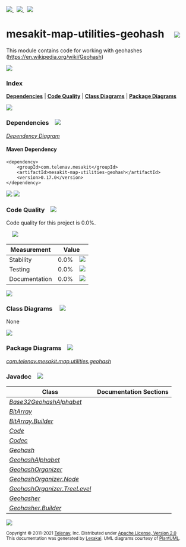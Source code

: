[//]: # (start-user-text)

<a href="https://www.mesakit.org">
<img src="https://telenav.github.io/telenav-assets/images/icons/web-32.png" srcset="https://telenav.github.io/telenav-assets/images/icons/web-32-2x.png 2x"/>
</a>
&nbsp;
<a href="https://twitter.com/openmesakit">
<img src="https://telenav.github.io/telenav-assets/images/logos/twitter/twitter-32.png" srcset="https://telenav.github.io/telenav-assets/images/logos/twitter/twitter-32-2x.png 2x"/>
</a>
&nbsp;
<a href="https://mesakit.zulipchat.com">
<img src="https://telenav.github.io/telenav-assets/images/logos/zulip/zulip-32.png" srcset="https://telenav.github.io/telenav-assets/images/logos/zulip/zulip-32-2x.png 2x"/>
</a>

[//]: # (end-user-text)

# mesakit-map-utilities-geohash &nbsp;&nbsp; <img src="https://telenav.github.io/telenav-assets/images/icons/toolbox-32.png" srcset="https://telenav.github.io/telenav-assets/images/icons/toolbox-32-2x.png 2x"/>

This module contains code for working with geohashes (https://en.wikipedia.org/wiki/Geohash)

<img src="https://telenav.github.io/telenav-assets/images/separators/horizontal-line-512.png" srcset="https://telenav.github.io/telenav-assets/images/separators/horizontal-line-512-2x.png 2x"/>

### Index



[**Dependencies**](#dependencies) | [**Code Quality**](#code-quality) | [**Class Diagrams**](#class-diagrams) | [**Package Diagrams**](#package-diagrams)

<img src="https://telenav.github.io/telenav-assets/images/separators/horizontal-line-512.png" srcset="https://telenav.github.io/telenav-assets/images/separators/horizontal-line-512-2x.png 2x"/>

### Dependencies <a name="dependencies"></a> &nbsp;&nbsp; <img src="https://telenav.github.io/telenav-assets/images/icons/dependencies-32.png" srcset="https://telenav.github.io/telenav-assets/images/icons/dependencies-32-2x.png 2x"/>

[*Dependency Diagram*](https://www.mesakit.org/0.17.0/lexakai/mesakit/mesakit-map/utilities/geohash/documentation/diagrams/dependencies.svg)

#### Maven Dependency

    <dependency>
        <groupId>com.telenav.mesakit</groupId>
        <artifactId>mesakit-map-utilities-geohash</artifactId>
        <version>0.17.0</version>
    </dependency>

<img src="https://telenav.github.io/telenav-assets/images/separators/horizontal-line-128.png" srcset="https://telenav.github.io/telenav-assets/images/separators/horizontal-line-128-2x.png 2x"/>

[//]: # (start-user-text)



[//]: # (end-user-text)

<img src="https://telenav.github.io/telenav-assets/images/separators/horizontal-line-128.png" srcset="https://telenav.github.io/telenav-assets/images/separators/horizontal-line-128-2x.png 2x"/>

### Code Quality <a name="code-quality"></a> &nbsp;&nbsp; <img src="https://telenav.github.io/telenav-assets/images/icons/ruler-32.png" srcset="https://telenav.github.io/telenav-assets/images/icons/ruler-32-2x.png 2x"/>

Code quality for this project is 0.0%.  
  
&nbsp; &nbsp; <img src="https://telenav.github.io/telenav-assets/images/meters/meter-0-96.png" srcset="https://telenav.github.io/telenav-assets/images/meters/meter-0-96-2x.png 2x"/>

| Measurement   | Value                    |
|---------------|--------------------------|
| Stability     | 0.0%&nbsp; &nbsp; <img src="https://telenav.github.io/telenav-assets/images/meters/meter-0-96.png" srcset="https://telenav.github.io/telenav-assets/images/meters/meter-0-96-2x.png 2x"/>     |
| Testing       | 0.0%&nbsp; &nbsp; <img src="https://telenav.github.io/telenav-assets/images/meters/meter-0-96.png" srcset="https://telenav.github.io/telenav-assets/images/meters/meter-0-96-2x.png 2x"/>       |
| Documentation | 0.0%&nbsp; &nbsp; <img src="https://telenav.github.io/telenav-assets/images/meters/meter-0-96.png" srcset="https://telenav.github.io/telenav-assets/images/meters/meter-0-96-2x.png 2x"/> |

<img src="https://telenav.github.io/telenav-assets/images/separators/horizontal-line-128.png" srcset="https://telenav.github.io/telenav-assets/images/separators/horizontal-line-128-2x.png 2x"/>

### Class Diagrams <a name="class-diagrams"></a> &nbsp; &nbsp; <img src="https://telenav.github.io/telenav-assets/images/icons/diagram-40.png" srcset="https://telenav.github.io/telenav-assets/images/icons/diagram-40-2x.png 2x"/>

None

<img src="https://telenav.github.io/telenav-assets/images/separators/horizontal-line-128.png" srcset="https://telenav.github.io/telenav-assets/images/separators/horizontal-line-128-2x.png 2x"/>

### Package Diagrams <a name="package-diagrams"></a> &nbsp;&nbsp; <img src="https://telenav.github.io/telenav-assets/images/icons/box-24.png" srcset="https://telenav.github.io/telenav-assets/images/icons/box-24-2x.png 2x"/>

[*com.telenav.mesakit.map.utilities.geohash*](https://www.mesakit.org/0.17.0/lexakai/mesakit/mesakit-map/utilities/geohash/documentation/diagrams/com.telenav.mesakit.map.utilities.geohash.svg)

### Javadoc <a name="code-quality"></a> &nbsp;&nbsp; <img src="https://telenav.github.io/telenav-assets/images/icons/books-24.png" srcset="https://telenav.github.io/telenav-assets/images/icons/books-24-2x.png 2x"/>

| Class | Documentation Sections  |
|-------|-------------------------|
| [*Base32GeohashAlphabet*](https://www.mesakit.org/0.17.0/javadoc/mesakit/mesakit-map-utilities-geohash/com/telenav/mesakit/map/utilities/geohash/Base32GeohashAlphabet.html) |  |  
| [*BitArray*](https://www.mesakit.org/0.17.0/javadoc/mesakit/mesakit-map-utilities-geohash/com/telenav/mesakit/map/utilities/geohash/BitArray.html) |  |  
| [*BitArray.Builder*](https://www.mesakit.org/0.17.0/javadoc/mesakit/mesakit-map-utilities-geohash/com/telenav/mesakit/map/utilities/geohash/BitArray.Builder.html) |  |  
| [*Code*](https://www.mesakit.org/0.17.0/javadoc/mesakit/mesakit-map-utilities-geohash/com/telenav/mesakit/map/utilities/geohash/Code.html) |  |  
| [*Codec*](https://www.mesakit.org/0.17.0/javadoc/mesakit/mesakit-map-utilities-geohash/com/telenav/mesakit/map/utilities/geohash/Codec.html) |  |  
| [*Geohash*](https://www.mesakit.org/0.17.0/javadoc/mesakit/mesakit-map-utilities-geohash/com/telenav/mesakit/map/utilities/geohash/Geohash.html) |  |  
| [*GeohashAlphabet*](https://www.mesakit.org/0.17.0/javadoc/mesakit/mesakit-map-utilities-geohash/com/telenav/mesakit/map/utilities/geohash/GeohashAlphabet.html) |  |  
| [*GeohashOrganizer*](https://www.mesakit.org/0.17.0/javadoc/mesakit/mesakit-map-utilities-geohash/com/telenav/mesakit/map/utilities/geohash/GeohashOrganizer.html) |  |  
| [*GeohashOrganizer.Node*](https://www.mesakit.org/0.17.0/javadoc/mesakit/mesakit-map-utilities-geohash/com/telenav/mesakit/map/utilities/geohash/GeohashOrganizer.Node.html) |  |  
| [*GeohashOrganizer.TreeLevel*](https://www.mesakit.org/0.17.0/javadoc/mesakit/mesakit-map-utilities-geohash/com/telenav/mesakit/map/utilities/geohash/GeohashOrganizer.TreeLevel.html) |  |  
| [*Geohasher*](https://www.mesakit.org/0.17.0/javadoc/mesakit/mesakit-map-utilities-geohash/com/telenav/mesakit/map/utilities/geohash/Geohasher.html) |  |  
| [*Geohasher.Builder*](https://www.mesakit.org/0.17.0/javadoc/mesakit/mesakit-map-utilities-geohash/com/telenav/mesakit/map/utilities/geohash/Geohasher.Builder.html) |  |  

[//]: # (start-user-text)



[//]: # (end-user-text)

<img src="https://telenav.github.io/telenav-assets/images/separators/horizontal-line-512.png" srcset="https://telenav.github.io/telenav-assets/images/separators/horizontal-line-512-2x.png 2x"/>

<sub>Copyright &#169; 2011-2021 [Telenav](https://telenav.com), Inc. Distributed under [Apache License, Version 2.0](LICENSE)</sub>  
<sub>This documentation was generated by [Lexakai](https://lexakai.org). UML diagrams courtesy of [PlantUML](https://plantuml.com).</sub>
